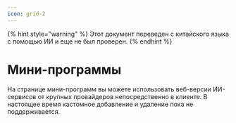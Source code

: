```yaml
---
icon: grid-2
---
```


{% hint style="warning" %}
Этот документ переведен с китайского языка с помощью ИИ и еще не был проверен.
{% endhint %}

# Мини-программы

На странице мини-программ вы можете использовать веб-версии ИИ-сервисов от крупных провайдеров непосредственно в клиенте. В настоящее время кастомное добавление и удаление пока не поддерживается.